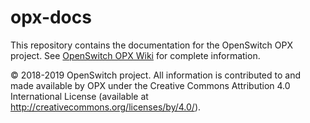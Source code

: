 # opx-docs
This repository contains the documentation for the OpenSwitch OPX project. See [OpenSwitch OPX Wiki](https://github.com/open-switch/opx-docs/wiki) for complete information.

© 2018-2019 OpenSwitch project. All information is contributed to and made available by OPX under the Creative Commons Attribution 4.0 International License (available at http://creativecommons.org/licenses/by/4.0/).
